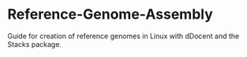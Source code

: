 # Reference-Genome-Assembly
Guide for creation of reference genomes in Linux with dDocent and the Stacks package.
